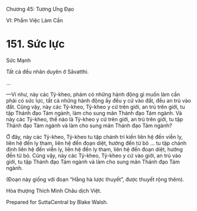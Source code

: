  

Chương 45: Tương Ưng Ðạo

VI: Phẩm Việc Làm Cần

# 151\. Sức lực

Sức Mạnh

Tất cả đều nhân duyên ở Sāvatthi.

…

—Ví như, này các Tỷ-kheo, phàm có những hành động gì muốn làm cần phải có sức lực, tất cả những hành động ấy đều y cứ vào đất, đều an trú vào đất. Cũng vậy, này các Tỷ-kheo, Tỷ-kheo y cứ trên giới, an trú trên giới, tu tập Thánh đạo Tám ngành, làm cho sung mãn Thánh đạo Tám ngành. Và này các Tỷ-kheo, thế nào là Tỷ-kheo y cứ trên giới, an trú trên giới, tu tập Thánh đạo Tám ngành và làm cho sung mãn Thánh đạo Tám ngành?

Ở đây, này các Tỷ-kheo, Tỷ-kheo tu tập chánh tri kiến liên hệ đến viễn ly, liên hệ đến ly tham, liên hệ đến đoạn diệt, hướng đến từ bỏ … tu tập chánh định liên hệ đến viễn ly, liên hệ đến ly tham, liên hệ đến đoạn diệt, hướng đến từ bỏ. Cũng vậy, này các Tỷ-kheo, Tỷ-kheo y cứ vào giới, an trú vào giới, tu tập Thánh đạo Tám ngành và làm cho sung mãn Thánh đạo Tám ngành.

(Ðoạn này giống với đoạn “Hằng hà lược thuyết”, được thuyết rộng thêm).

Hòa thượng Thích Minh Châu dịch Việt.

Prepared for SuttaCentral by Blake Walsh.